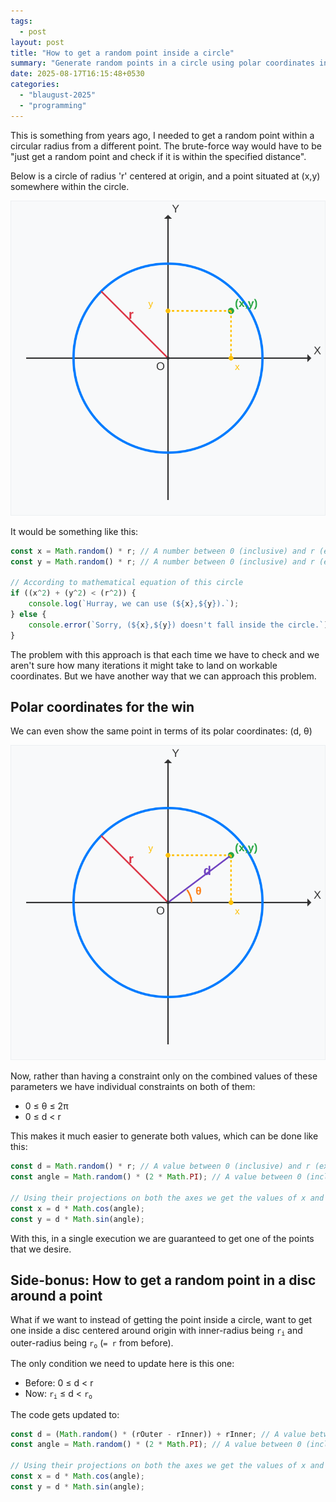 ```yaml
---
tags:
  - post
layout: post
title: "How to get a random point inside a circle"
summary: "Generate random points in a circle using polar coordinates instead of brute force"
date: 2025-08-17T16:15:48+0530
categories:
  - "blaugust-2025"
  - "programming"
---
```


This is something from years ago, I needed to get a random point within a circular radius from a different point. The brute-force way would have to be "just get a random point and check if it is within the specified distance".

Below is a circle of radius 'r' centered at origin, and a point situated at (x,y) somewhere within the circle.

![An image of a circle of radius 'r' centered at origin showing a point at (x,y) inside the circle](/assets/images/posts/random-point-inside-circle/circle.svg)

It would be something like this:

```javascript
const x = Math.random() * r; // A number between 0 (inclusive) and r (exclusive)
const y = Math.random() * r; // A number between 0 (inclusive) and r (exclusive)

// According to mathematical equation of this circle
if ((x^2) + (y^2) < (r^2)) {
	console.log(`Hurray, we can use (${x},${y}).`);
} else {
	console.error(`Sorry, (${x},${y}) doesn't fall inside the circle.`);
}
```

The problem with this approach is that each time we have to check and we aren't sure how many iterations it might take to land on workable coordinates. But we have another way that we can approach this problem.

## Polar coordinates for the win

We can even show the same point in terms of its polar coordinates: (d, θ)

![The same point represented with its polar coordinates](/assets/images/posts/random-point-inside-circle/circle-polar.svg)

Now, rather than having a constraint only on the combined values of these parameters we have individual constraints on both of them:

- 0 ≤ θ ≤ 2π
- 0 ≤ d < r

This makes it much easier to generate both values, which can be done like this:

```javascript
const d = Math.random() * r; // A value between 0 (inclusive) and r (exclusive)
const angle = Math.random() * (2 * Math.PI); // A value between 0 (inclusive) and 2π (exclusive)

// Using their projections on both the axes we get the values of x and y
const x = d * Math.cos(angle);
const y = d * Math.sin(angle);
```

With this, in a single execution we are guaranteed to get one of the points that we desire.

## Side-bonus: How to get a random point in a disc around a point

What if we want to instead of getting the point inside a circle, want to get one inside a disc centered around origin with inner-radius being <code>r<sub>i</sub></code> and outer-radius being <code>r<sub>o</sub></code> (`= r` from before).

The only condition we need to update here is this one:

- Before: 0 ≤ d < r
- Now: <code>r<sub>i</sub></code> ≤ d < <code>r<sub>o</sub></code>

The code gets updated to:

```javascript
const d = (Math.random() * (rOuter - rInner)) + rInner; // A value between rInner (inclusive) and rOuter (exclusive)
const angle = Math.random() * (2 * Math.PI); // A value between 0 (inclusive) and 2π (exclusive)

// Using their projections on both the axes we get the values of x and y
const x = d * Math.cos(angle);
const y = d * Math.sin(angle);
```
